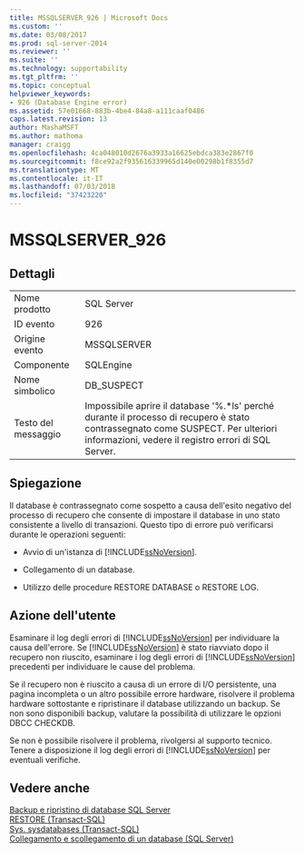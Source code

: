 ```yaml
---
title: MSSQLSERVER_926 | Microsoft Docs
ms.custom: ''
ms.date: 03/08/2017
ms.prod: sql-server-2014
ms.reviewer: ''
ms.suite: ''
ms.technology: supportability
ms.tgt_pltfrm: ''
ms.topic: conceptual
helpviewer_keywords:
- 926 (Database Engine error)
ms.assetid: 57e01668-883b-4be4-84a8-a111caaf0486
caps.latest.revision: 13
author: MashaMSFT
ms.author: mathoma
manager: craigg
ms.openlocfilehash: 4ca048010d2676a3933a16625ebdca383e2867f0
ms.sourcegitcommit: f8ce92a2f935616339965d140e00298b1f8355d7
ms.translationtype: MT
ms.contentlocale: it-IT
ms.lasthandoff: 07/03/2018
ms.locfileid: "37423220"
---
```

# <a name="mssqlserver926"></a>MSSQLSERVER_926
    
## <a name="details"></a>Dettagli  
  
|||  
|-|-|  
|Nome prodotto|SQL Server|  
|ID evento|926|  
|Origine evento|MSSQLSERVER|  
|Componente|SQLEngine|  
|Nome simbolico|DB_SUSPECT|  
|Testo del messaggio|Impossibile aprire il database '%.*ls' perché durante il processo di recupero è stato contrassegnato come SUSPECT. Per ulteriori informazioni, vedere il registro errori di SQL Server.|  
  
## <a name="explanation"></a>Spiegazione  
 Il database è contrassegnato come sospetto a causa dell'esito negativo del processo di recupero che consente di impostare il database in uno stato consistente a livello di transazioni. Questo tipo di errore può verificarsi durante le operazioni seguenti:  
  
-   Avvio di un'istanza di [!INCLUDE[ssNoVersion](../../includes/ssnoversion-md.md)].  
  
-   Collegamento di un database.  
  
-   Utilizzo delle procedure RESTORE DATABASE o RESTORE LOG.  
  
## <a name="user-action"></a>Azione dell'utente  
 Esaminare il log degli errori di [!INCLUDE[ssNoVersion](../../includes/ssnoversion-md.md)] per individuare la causa dell'errore. Se [!INCLUDE[ssNoVersion](../../includes/ssnoversion-md.md)] è stato riavviato dopo il recupero non riuscito, esaminare i log degli errori di [!INCLUDE[ssNoVersion](../../includes/ssnoversion-md.md)] precedenti per individuare le cause del problema.  
  
 Se il recupero non è riuscito a causa di un errore di I/O persistente, una pagina incompleta o un altro possibile errore hardware, risolvere il problema hardware sottostante e ripristinare il database utilizzando un backup. Se non sono disponibili backup, valutare la possibilità di utilizzare le opzioni DBCC CHECKDB.  
  
 Se non è possibile risolvere il problema, rivolgersi al supporto tecnico. Tenere a disposizione il log degli errori di [!INCLUDE[ssNoVersion](../../includes/ssnoversion-md.md)] per eventuali verifiche.  
  
## <a name="see-also"></a>Vedere anche  
 [Backup e ripristino di database SQL Server](../backup-restore/back-up-and-restore-of-sql-server-databases.md)   
 [RESTORE &#40;Transact-SQL&#41;](/sql/t-sql/statements/restore-statements-transact-sql)   
 [Sys. sysdatabases &#40;Transact-SQL&#41;](/sql/relational-databases/system-compatibility-views/sys-sysdatabases-transact-sql)   
 [Collegamento e scollegamento di un database &#40;SQL Server&#41;](../../relational-databases/databases/database-detach-and-attach-sql-server.md)  
  
  
